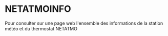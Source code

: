 NETATMOINFO
===========

Pour consulter sur une page web l'ensemble des informations de la station météo et du thermostat NETATMO
